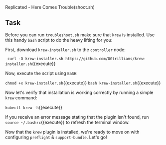Replicated - Here Comes Trouble(shoot.sh)

## Task

Before you can run `troubleshoot.sh` make sure that `krew` is installed. Use this handy `bash` script to do the heavy lifting for you:

First, download `krew-installer.sh` to the `controller` node:

` curl -O krew-installer.sh https://github.com/OGtrilliams/krew-installer.sh`{{execute}}

Now, execute the script using `BaSH`:

`chmod +x krew-installer.sh`{{execute}}
`bash krew-installer.sh`{{execute}}

Now let's verify that installation is working correctly by running a simple `krew` command:

`kubectl krew -h`{{execute}}

If you receive an error message stating that the plugin isn't found, run `source ~/.bashrc`{{execute}} to refresh the terminal window.

Now that the `krew` plugin is installed, we're ready to move on with configuring `preflight` & `support-bundle`. Let's go!
